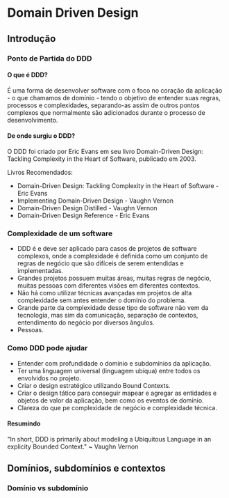 # Domain Driven Design

## Introdução

### Ponto de Partida do DDD

#### O que é DDD?

É uma forma de desenvolver software com o foco no coração da aplicação - o que chamamos de domínio - tendo o objetivo de entender suas regras, processos e complexidades, separando-as assim de outros pontos complexos que normalmente são adicionados durante o processo de desenvolvimento.

#### De onde surgiu o DDD?

O DDD foi criado por Eric Evans em seu livro Domain-Driven Design: Tackling Complexity in the Heart of Software, publicado em 2003.

Livros Recomendados:

- Domain-Driven Design: Tackling Complexity in the Heart of Software - Eric Evans
- Implementing Domain-Driven Design - Vaughn Vernon
- Domain-Driven Design Distilled - Vaughn Vernon
- Domain-Driven Design Reference - Eric Evans

### Complexidade de um software

- DDD é e deve ser aplicado para casos de projetos de software complexos, onde a complexidade é definida como um conjunto de regras de negócio que são difíceis de serem entendidas e implementadas.
- Grandes projetos possuem muitas áreas, muitas regras de negócio, muitas pessoas com diferentes visões em diferentes contextos.
- Não há como utilizar técnicas avançadas em projetos de alta complexidade sem antes entender o domínio do problema.
- Grande parte da complexidade desse tipo de software não vem da tecnologia, mas sim da comunicação, separação de contextos, entendimento do negócio por diversos ângulos.
- Pessoas.

### Como DDD pode ajudar

- Entender com profundidade o domínio e subdomínios da aplicação.
- Ter uma linguagem universal (linguagem ubíqua) entre todos os envolvidos no projeto.
- Criar o design estratégico utilizando Bound Contexts.
- Criar o design tático para conseguir mapear e agregar as entidades e objetos de valor da aplicação, bem como os eventos de domínio.
- Clareza do que pe complexidade de negócio e complexidade técnica.

#### Resumindo

"In short, DDD is primarily about modeling a Ubiquitous Language in an explicity Bounded Context." ~ Vaughn Vernon 

## Domínios, subdomínios e contextos

### Domínio vs subdomínio




